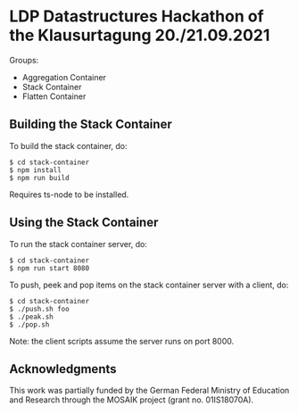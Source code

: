 # LDP Datastructures Hackathon of the Klausurtagung 20./21.09.2021
Groups:
* Aggregation Container
* Stack Container
* Flatten Container

## Building the Stack Container

To build the stack container, do:

```
$ cd stack-container
$ npm install
$ npm run build
```

Requires ts-node to be installed.

## Using the Stack Container

To run the stack container server, do:

```
$ cd stack-container
$ npm run start 8080
````

To push, peek and pop items on the stack container server with a client, do:

```
$ cd stack-container
$ ./push.sh foo
$ ./peak.sh 
$ ./pop.sh
```

Note: the client scripts assume the server runs on port 8000.

## Acknowledgments

This work was partially funded by the German Federal Ministry of Education and Research through the MOSAIK project (grant no. 01IS18070A).
